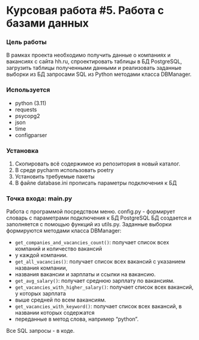 # Курсовая работа #5. Работа с базами данных

### Цель работы
В рамках проекта необходимо получить данные о компаниях и вакансиях с сайта hh.ru, 
спроектировать таблицы в БД PostgreSQL, загрузить таблицы полученными данными и 
реализовать заданные выборки из БД запросами SQL из Python методами класса DBManager.

### Используется
* python (3.11)
* requests
* psycopg2
* json
* time
* configparser

### Установка
1. Скопировать всё содержимое из репозитория в новый каталог.
2. В среде pycharm использовать poetry
3. Установить требуемые пакеты
4. В файле database.ini прописать параметры подключения к БД

### Точка входа: main.py
Работа с программой посредством меню.
config.py - формирует словарь с параметрами подключения к БД PostgreSQL
БД создается и заполняется с помощью функций из utils.py.
Заданные выборки формируются методами класса DBManager:
- `get_companies_and_vacancies_count()`: получает список всех компаний и количество вакансий 
- у каждой компании.
- `get_all_vacancies()`: получает список всех вакансий с указанием названия компании, 
- названия вакансии и зарплаты и ссылки на вакансию.
- `get_avg_salary()`: получает среднюю зарплату по вакансиям.
- `get_vacancies_with_higher_salary()`: получает список всех вакансий, у которых зарплата 
- выше средней по всем вакансиям.
- `get_vacancies_with_keyword()`: получает список всех вакансий, в названии которых содержатся 
- переданные в метод слова, например “python”.

Все SQL запросы - в коде.



